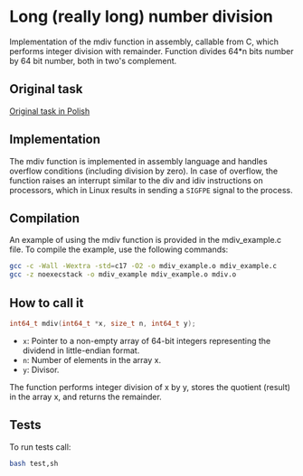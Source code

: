 # Long (really long) number division

Implementation of the mdiv function in assembly, callable from C, which performs integer division with remainder.
Function divides 64*n bits number by 64 bit number, both in two's complement.

## Original task
[Original task in Polish](./task.pdf)

## Implementation

The mdiv function is implemented in assembly language and handles overflow conditions (including division by zero). In case of overflow, the function raises an interrupt similar to the div and idiv instructions on processors, which in Linux results in sending a `SIGFPE` signal to the process.

## Compilation

An example of using the mdiv function is provided in the mdiv_example.c file. To compile the example, use the following commands:
```bash
gcc -c -Wall -Wextra -std=c17 -O2 -o mdiv_example.o mdiv_example.c
gcc -z noexecstack -o mdiv_example mdiv_example.o mdiv.o
```

## How to call it

```c
int64_t mdiv(int64_t *x, size_t n, int64_t y);
```
- `x`: Pointer to a non-empty array of 64-bit integers representing the dividend in little-endian format.
- `n`: Number of elements in the array x.
- `y`: Divisor.

The function performs integer division of x by y, stores the quotient (result) in the array x, and returns the remainder.

## Tests
To run tests call:
```bash
bash test,sh
```
